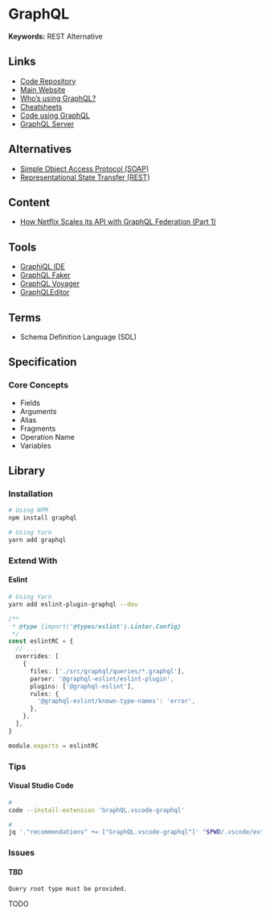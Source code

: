 # GraphQL

**Keywords:** REST Alternative

<!--
https://github.com/hoppscotch/hoppscotch

Underfitting and Overfitting

Playground
GET query missing.
-->

<!--
https://www.linkedin.com/learning/building-a-graphql-project-with-react-js

https://www.youtube.com/watch?v=E3NHd-PkLrQ
https://www.youtube.com/watch?v=QrEOvHdH2Cg
-->

## Links

- [Code Repository](https://github.com/graphql/graphql-spec)
- [Main Website](https://graphql.org/)
- [Who’s using GraphQL?](https://graphql.org/users/)
- [Cheatsheets](https://github.com/njNafir/react-cheatsheets/blob/master/graphql.md)
- [Code using GraphQL](https://graphql.org/code/)
- [GraphQL Server](/graphql/graphql-server.md)

## Alternatives

- [Simple Object Access Protocol (SOAP)](/rest.md)
- [Representational State Transfer (REST)](/rest.md)

## Content

- [How Netflix Scales its API with GraphQL Federation (Part 1)](https://netflixtechblog.com/how-netflix-scales-its-api-with-graphql-federation-part-1-ae3557c187e2)

## Tools

- [GraphiQL IDE](/graphql/graphql-ide.md)
- [GraphQL Faker](https://github.com/APIs-guru/graphql-faker)
- [GraphQL Voyager](https://apis.guru/graphql-voyager/)
- [GraphQLEditor](https://github.com/graphql-editor/graphql-editor)

## Terms

- Schema Definition Language (SDL)

## Specification

### Core Concepts

- Fields
- Arguments
- Alias
- Fragments
- Operation Name
- Variables

## Library

### Installation

```sh
# Using NPM
npm install graphql

# Using Yarn
yarn add graphql
```

### Extend With

#### Eslint

```sh
# Using Yarn
yarn add eslint-plugin-graphql --dev
```

```ts
/**
 * @type {import('@types/eslint').Linter.Config}
 */
const eslintRC = {
  // ...
  overrides: [
    {
      files: ['./src/graphql/queries/*.graphql'],
      parser: '@graphql-eslint/eslint-plugin',
      plugins: ['@graphql-eslint'],
      rules: {
        '@graphql-eslint/known-type-names': 'error',
      },
    },
  ],
}

module.exports = eslintRC
```

### Tips

#### Visual Studio Code

```sh
#
code --install-extension 'GraphQL.vscode-graphql'

#
jq '."recommendations" += ["GraphQL.vscode-graphql"]' "$PWD/.vscode/extensions.json" | sponge "$PWD/.vscode/extensions.json"
```

### Issues

#### TBD

```log
Query root type must be provided.
```

TODO

<!-- ## CLI

### Installation

#### Homebrew

```sh
brew install graphql-cli
```

### Commands

```sh
graphql
```

### Usage

```sh
#
graphql get-schema -p database
``` -->
